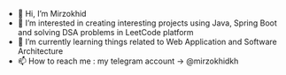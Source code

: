 - 👋 Hi, I’m Mirzokhid
- 👀 I’m interested in creating interesting projects using Java, Spring Boot and solving DSA problems in LeetCode platform
- 🌱 I’m currently learning things related to Web Application and Software Architecture
- 📫 How to reach me : my telegram account -> @mirzokhidkh

<!---
mirzokhidkh/mirzokhidkh is a ✨ special ✨ repository because its `README.md` (this file) appears on your GitHub profile.
You can click the Preview link to take a look at your changes.
--->
